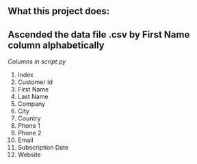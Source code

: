 

<h2>What this project does:</h2>
<h2>Ascended the data file .csv by First Name column alphabetically</h2>

<i>Columns in script.py</i>
<ol>
<li>Index</li>
<li>Customer Id</li>
<li>First Name</li>
<li>Last Name</li>
<li>Company</li>
<li>City</li>
<li>Country</li>
<li>Phone 1</li>
<li>Phone 2</li>
<li>Email</li>
<li>Subscription Date</li>
<li>Website</li>
</ol>
